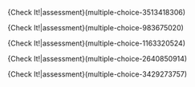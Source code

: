 {Check It!|assessment}(multiple-choice-3513418306)

{Check It!|assessment}(multiple-choice-983675020)

{Check It!|assessment}(multiple-choice-1163320524)

{Check It!|assessment}(multiple-choice-2640850914)

{Check It!|assessment}(multiple-choice-3429273757)